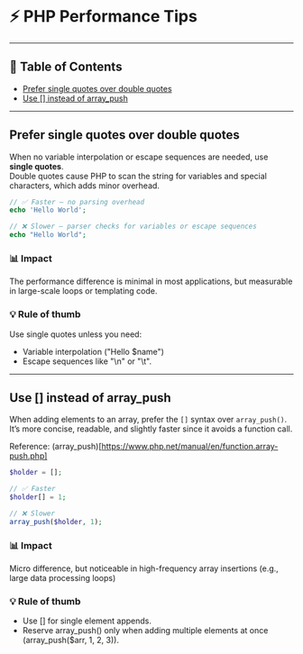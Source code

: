 # ⚡ PHP Performance Tips

---

## 📑 Table of Contents
- [Prefer single quotes over double quotes](#prefer-single-quotes-over-double-quotes)
- [Use [] instead of array_push](#use--instead-of-array_push)

---

## Prefer single quotes over double quotes

When no variable interpolation or escape sequences are needed, use **single quotes**.  
Double quotes cause PHP to scan the string for variables and special characters, which adds minor overhead.

```php
// ✅ Faster — no parsing overhead
echo 'Hello World';

// ❌ Slower — parser checks for variables or escape sequences
echo "Hello World";
```

### 📊 Impact

The performance difference is minimal in most applications, but measurable in large-scale loops or templating code.

### 💡 Rule of thumb

Use single quotes unless you need:
- Variable interpolation ("Hello $name")
- Escape sequences like "\n" or "\t".

---

## Use [] instead of array_push

When adding elements to an array, prefer the `[]` syntax over `array_push()`.
It’s more concise, readable, and slightly faster since it avoids a function call.

Reference: (array_push)[https://www.php.net/manual/en/function.array-push.php]

```php
$holder = [];

// ✅ Faster
$holder[] = 1;

// ❌ Slower
array_push($holder, 1);
```

### 📊 Impact
Micro difference, but noticeable in high-frequency array insertions (e.g., large data processing loops)

### 💡 Rule of thumb
- Use [] for single element appends.
- Reserve array_push() only when adding multiple elements at once (array_push($arr, 1, 2, 3)).